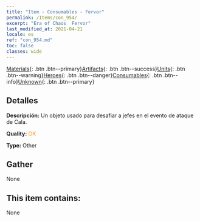 ```yaml
---
title: "Item - Consumables - Fervor"
permalink: /Items/con_954/
excerpt: "Era of Chaos  Fervor"
last_modified_at: 2021-04-21
locale: es
ref: "con_954.md"
toc: false
classes: wide
---
```

 [Materials](/es/Items/){: .btn .btn--primary}[Artifacts](/es/Items/Artifacts/){: .btn .btn--success}[Units](/es/Items/Units/){: .btn .btn--warning}[Heroes](/es/Items/Heroes/){: .btn .btn--danger}[Consumables](/es/Items/Consumables/){: .btn .btn--info}[Unknown](/es/Items/Unknown/){: .btn .btn--primary}

## Detalles
 **Descripción:** Un objeto usado para desafiar a jefes en el evento de ataque de Cala.

 **Quality:** <span style="color: #FF8C00">OK</span>

 **Type:** Other

## Gather

  None

## This item contains:

  None

